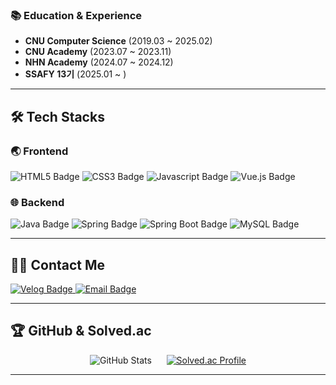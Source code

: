 

### 📚 Education & Experience

- **CNU Computer Science** (2019.03 ~ 2025.02)
- **CNU Academy** (2023.07 ~ 2023.11)
- **NHN Academy** (2024.07 ~ 2024.12)
- **SSAFY 13기** (2025.01 ~ )

---

## 🛠️ Tech Stacks

### 🌏 Frontend
<div style="white-space: nowrap;">
  <img src="https://img.shields.io/badge/HTML5-E34F26?style=flat-square&logo=HTML5&logoColor=white" alt="HTML5 Badge">
  <img src="https://img.shields.io/badge/CSS3-1572B6?style=flat-square&logo=CSS3&logoColor=white" alt="CSS3 Badge">
  <img src="https://img.shields.io/badge/Javascript-F7DF1E?style=flat-square&logo=Javascript&logoColor=black" alt="Javascript Badge">
  <img src="https://img.shields.io/badge/Vue.js-4FC08D?style=flat-square&logo=Vue.js&logoColor=white" alt="Vue.js Badge">
</div>

### 🌐 Backend
<div style="white-space: nowrap;">
  <img src="https://img.shields.io/badge/Java-007396?style=flat-square&logo=Java&logoColor=white" alt="Java Badge">
  <img src="https://img.shields.io/badge/Spring-6DB33F?style=flat-square&logo=Spring&logoColor=white" alt="Spring Badge">
  <img src="https://img.shields.io/badge/Spring Boot-6DB33F?style=flat-square&logo=Spring Boot&logoColor=white" alt="Spring Boot Badge">
  <img src="https://img.shields.io/badge/MySQL-4479A1?style=flat-square&logo=MySQL&logoColor=white" alt="MySQL Badge">
</div>

---

## 🧑‍💻 Contact Me

<a href="https://velog.io/@ori_gui/posts" target="_blank">
  <img src="https://img.shields.io/badge/Velog-20C997?style=flat-square&logo=Velog&logoColor=white" alt="Velog Badge">
</a>
<a href="mailto:dign552@naver.com" target="_blank">
  <img src="https://img.shields.io/badge/Email-EA4335?style=flat-square&logo=Gmail&logoColor=white" alt="Email Badge">
</a>

---

## 🏆 GitHub & Solved.ac

<p align="center">
  <img src="https://github-readme-stats.vercel.app/api?username=Ori-Gui&theme=tokyonight&show_icons=true&hide_border=true" alt="GitHub Stats" />
  &nbsp;&nbsp;&nbsp;&nbsp;
  <a href="https://solved.ac/dign552/">
    <img src="http://mazassumnida.wtf/api/v2/generate_badge?boj=dign552" alt="Solved.ac Profile" />
  </a>
</p>


---
